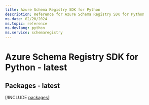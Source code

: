 ```yaml
---
title: Azure Schema Registry SDK for Python
description: Reference for Azure Schema Registry SDK for Python
ms.date: 02/20/2024
ms.topic: reference
ms.devlang: python
ms.service: schemaregistry
---
```

# Azure Schema Registry SDK for Python - latest
## Packages - latest
[!INCLUDE [packages](schema-registry-index.md)]